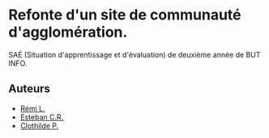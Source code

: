 # Refonte d'un site de communauté d'agglomération.

SAÉ (Situation d'apprentissage et d'évaluation) de deuxième année de BUT INFO.


## Auteurs

- [Rémi L.](https://github.com/remi-lem)
- [Esteban C.R.](https://github.com/EstebanCRz)
- [Clothilde P.](https://github.com/TorielLink)
